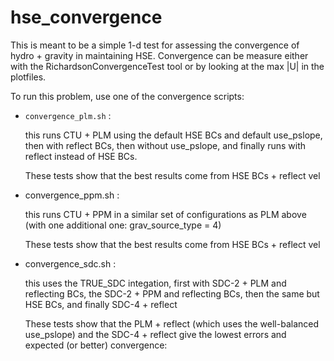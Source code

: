 # hse_convergence

This is meant to be a simple 1-d test for assessing the convergence of
hydro + gravity in maintaining HSE.  Convergence can be measure either
with the RichardsonConvergenceTest tool or by looking at the max |U|
in the plotfiles.

To run this problem, use one of the convergence scripts:

  * ``convergence_plm.sh`` :

    this runs CTU + PLM using the default HSE BCs and default
    use_pslope, then with reflect BCs, then without use_pslope, and
    finally runs with reflect instead of HSE BCs.

    These tests show that the best results come from HSE BCs + reflect vel

  * convergence_ppm.sh :

    this runs CTU + PPM in a similar set of configurations as PLM above
    (with one additional one: grav_source_type = 4)

    These tests show that the best results come from HSE BCs + reflect vel

  * convergence_sdc.sh :

    this uses the TRUE_SDC integation, first with SDC-2 + PLM  and reflecting BCs,
    the SDC-2 + PPM and reflecting BCs, then the same but HSE BCs, and finally
    SDC-4 + reflect

    These tests show that the PLM + reflect (which uses the
    well-balanced use_pslope) and the SDC-4 + reflect give the lowest
    errors and expected (or better) convergence:


